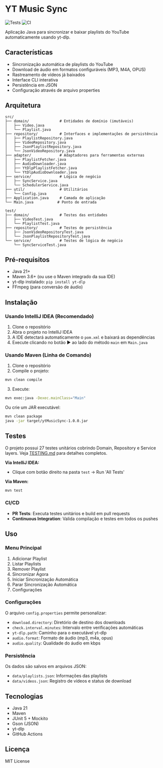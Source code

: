 # YT Music Sync

![Tests](https://github.com/bruno1pb13/ytMusicSync/actions/workflows/pr-tests.yml/badge.svg)
![CI](https://github.com/bruno1pb13/ytMusicSync/actions/workflows/ci.yml/badge.svg)

Aplicação Java para sincronizar e baixar playlists do YouTube automaticamente usando yt-dlp.

## Características

- Sincronização automática de playlists do YouTube
- Download de áudio em formatos configuráveis (MP3, M4A, OPUS)
- Rastreamento de vídeos já baixados
- Interface CLI interativa
- Persistência em JSON
- Configuração através de arquivo properties

## Arquitetura

```
src/
├── domain/              # Entidades de domínio (imutáveis)
│   ├── Video.java
│   └── Playlist.java
├── repository/          # Interfaces e implementações de persistência
│   ├── PlaylistRepository.java
│   ├── VideoRepository.java
│   ├── JsonPlaylistRepository.java
│   └── JsonVideoRepository.java
├── adapter/             # Adaptadores para ferramentas externas
│   ├── PlaylistFetcher.java
│   ├── AudioDownloader.java
│   ├── YtDlpPlaylistFetcher.java
│   └── YtDlpAudioDownloader.java
├── service/             # Lógica de negócio
│   ├── SyncService.java
│   └── SchedulerService.java
├── util/                # Utilitários
│   └── Config.java
├── Application.java     # Camada de aplicação
└── Main.java           # Ponto de entrada

test/
├── domain/              # Testes das entidades
│   ├── VideoTest.java
│   └── PlaylistTest.java
├── repository/          # Testes de persistência
│   ├── JsonVideoRepositoryTest.java
│   └── JsonPlaylistRepositoryTest.java
└── service/             # Testes de lógica de negócio
    └── SyncServiceTest.java
```


## Pré-requisitos

- Java 21+
- Maven 3.6+ (ou use o Maven integrado da sua IDE)
- yt-dlp instalado: `pip install yt-dlp`
- FFmpeg (para conversão de áudio)

## Instalação

### Usando IntelliJ IDEA (Recomendado)

1. Clone o repositório
2. Abra o projeto no IntelliJ IDEA
3. A IDE detectará automaticamente o `pom.xml` e baixará as dependências
4. Execute clicando no botão ▶️ ao lado do método `main` em `Main.java`

### Usando Maven (Linha de Comando)

1. Clone o repositório
2. Compile o projeto:
```bash
mvn clean compile
```

3. Execute:
```bash
mvn exec:java -Dexec.mainClass="Main"
```

Ou crie um JAR executável:
```bash
mvn clean package
java -jar target/ytMusicSync-1.0.0.jar
```

## Testes

O projeto possui 27 testes unitários cobrindo Domain, Repository e Service layers. Veja [TESTING.md](TESTING.md) para detalhes completos.

**Via IntelliJ IDEA:**
- Clique com botão direito na pasta `test` → Run 'All Tests'

**Via Maven:**
```bash
mvn test
```

### CI/CD

- **PR Tests**: Executa testes unitários e build em pull requests
- **Continuous Integration**: Valida compilação e testes em todos os pushes

## Uso

### Menu Principal

1. Adicionar Playlist
2. Listar Playlists
3. Remover Playlist
4. Sincronizar Agora
5. Iniciar Sincronização Automática
6. Parar Sincronização Automática
7. Configurações

### Configurações

O arquivo `config.properties` permite personalizar:

- `download.directory`: Diretório de destino dos downloads
- `check.interval.minutes`: Intervalo entre verificações automáticas
- `yt-dlp.path`: Caminho para o executável yt-dlp
- `audio.format`: Formato de áudio (mp3, m4a, opus)
- `audio.quality`: Qualidade do áudio em kbps

### Persistência

Os dados são salvos em arquivos JSON:
- `data/playlists.json`: Informações das playlists
- `data/videos.json`: Registro de vídeos e status de download

## Tecnologias

- Java 21
- Maven
- JUnit 5 + Mockito
- Gson (JSON)
- yt-dlp
- GitHub Actions

## Licença

MIT License
